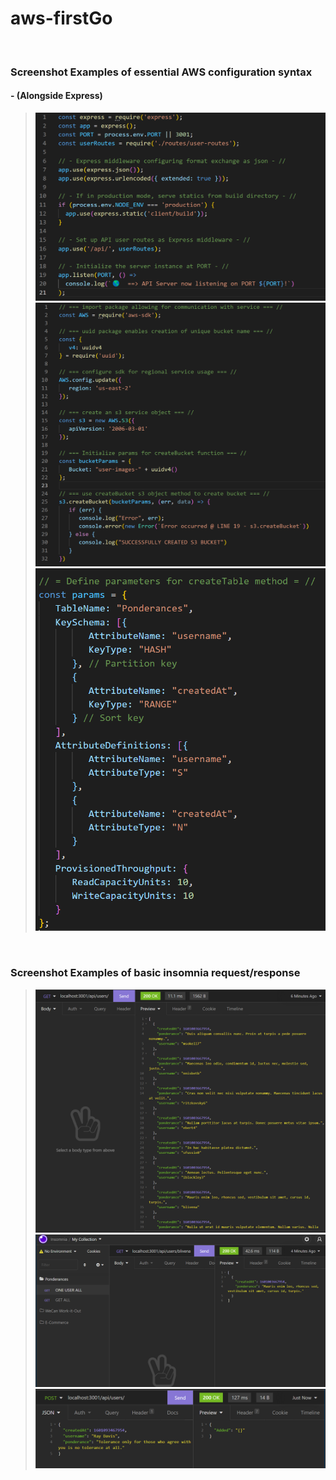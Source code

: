# aws-firstGo
<br />  

### Screenshot Examples of essential AWS configuration syntax  
#### - (Alongside Express)  
> ![server](README-imgs/server.png)
> ![bucket](README-imgs/bucket.png)  
> ![table-params](README-imgs/table-params.png)
 
<br />  

### Screenshot Examples of basic insomnia request/response
> ![get-all](README-imgs/get-all.png)
> ![get-user](README-imgs/get-user.png)
> ![new-user](README-imgs/new-user.png) 


